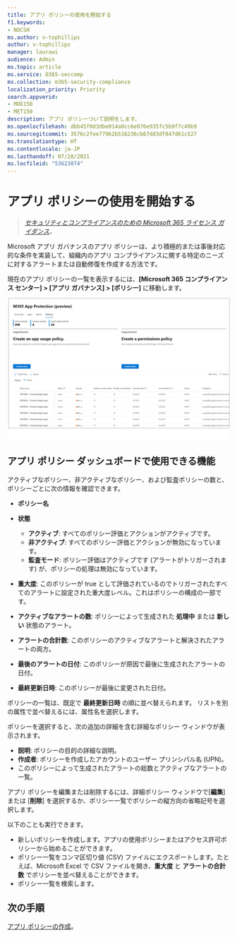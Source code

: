 ```yaml
---
title: アプリ ポリシーの使用を開始する
f1.keywords:
- NOCSH
ms.author: v-tophillips
author: v-tophillips
manager: laurawi
audience: Admin
ms.topic: article
ms.service: O365-seccomp
ms.collection: m365-security-compliance
localization_priority: Priority
search.appverid:
- MOE150
- MET150
description: アプリ ポリシーついて説明をします。
ms.openlocfilehash: dbb45f0d3dbe014a0cc6e076e935fc5b9f7c49b9
ms.sourcegitcommit: 3576c2fee77962b516236cb67dd3df847d61c527
ms.translationtype: HT
ms.contentlocale: ja-JP
ms.lasthandoff: 07/28/2021
ms.locfileid: "53623074"
---
```

# <a name="get-started-with-app-policies"></a>アプリ ポリシーの使用を開始する

>*[セキュリティとコンプライアンスのための Microsoft 365 ライセンス ガイダンス](https://aka.ms/ComplianceSD)。*

Microsoft アプリ ガバナンスのアプリ ポリシーは、より積極的または事後対応的な条件を実装して、組織内のアプリ コンプライアンスに関する特定のニーズに対するアラートまたは自動修復を作成する方法です。

現在のアプリ ポリシーの一覧を表示するには、**[Microsoft 365 コンプライアンス センター] > [アプリ ガバナンス] > [ポリシー]** に移動します。

![Microsoft 365 コンプライアンス センターの MAPG ポリシーの概要ページ](..\media\manage-app-protection-governance\mapg-cc-policies.png)

## <a name="whats-available-on-the-app-policies-dashboard"></a>アプリ ポリシー ダッシュボードで使用できる機能

アクティブなポリシー、非アクティブなポリシー、および監査ポリシーの数と、ポリシーごとに次の情報を確認できます。

- **ポリシー名**
- **状態**

  - **アクティブ**: すべてのポリシー評価とアクションがアクティブです。
  - **非アクティブ**: すべてのポリシー評価とアクションが無効になっています。
  - **監査モード**: ポリシー評価はアクティブです (アラートがトリガーされます) が、ポリシーの処理は無効になっています。

- **重大度**: このポリシーが true として評価されているのでトリガーされたすべてのアラートに設定された重大度レベル。これはポリシーの構成の一部です。
- **アクティブなアラートの数**: ポリシーによって生成された **処理中** または **新しい** 状態のアラート。
- **アラートの合計数**: このポリシーのアクティブなアラートと解決されたアラートの両方。
- **最後のアラートの日付**: このポリシーが原因で最後に生成されたアラートの日付。
- **最終更新日時**: このポリシーが最後に変更された日付。

ポリシーの一覧は、既定で **最終更新日時** の順に並べ替えられます。 リストを別の属性で並べ替えるには、属性名を選択します。

ポリシーを選択すると、次の追加の詳細を含む詳細なポリシー ウィンドウが表示されます。

- **説明**: ポリシーの目的の詳細な説明。
- **作成者**: ポリシーを作成したアカウントのユーザー プリンシパル名 (UPN)。
- このポリシーによって生成されたアラートの総数とアクティブなアラートの一覧。

アプリ ポリシーを編集または削除するには、詳細ポリシー ウィンドウで[**編集**] または [**削除**] を選択するか、ポリシー一覧でポリシーの縦方向の省略記号を選択します。

以下のことも実行できます。

- 新しいポリシーを作成します。アプリの使用ポリシーまたはアクセス許可ポリシーから始めることができます。
- ポリシー一覧をコンマ区切り値 (CSV) ファイルにエクスポートします。たとえば、Microsoft Excel で CSV ファイルを開き、**重大度** と **アラートの合計数** でポリシーを並べ替えることができます。
- ポリシー一覧を検索します。

## <a name="next-step"></a>次の手順

[アプリ ポリシーの作成](app-governance-app-policies-create.md)。
